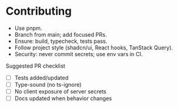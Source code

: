 # Contributing

- Use pnpm.
- Branch from main; add focused PRs.
- Ensure: build, typecheck, tests pass.
- Follow project style (shadcn/ui, React hooks, TanStack Query).
- Security: never commit secrets; use env vars in CI.

Suggested PR checklist
- [ ] Tests added/updated
- [ ] Type-sound (no ts-ignore)
- [ ] No client exposure of server secrets
- [ ] Docs updated when behavior changes
